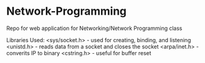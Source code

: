 # Network-Programming
Repo for web application for Networking/Network Programming class

Libraries Used:
  <sys/socket.h> - used for creating, binding, and listening
  <unistd.h> - reads data from a socket and closes the socket
  <arpa/inet.h> - converits IP to binary
  <cstring.h> - useful for buffer reset

